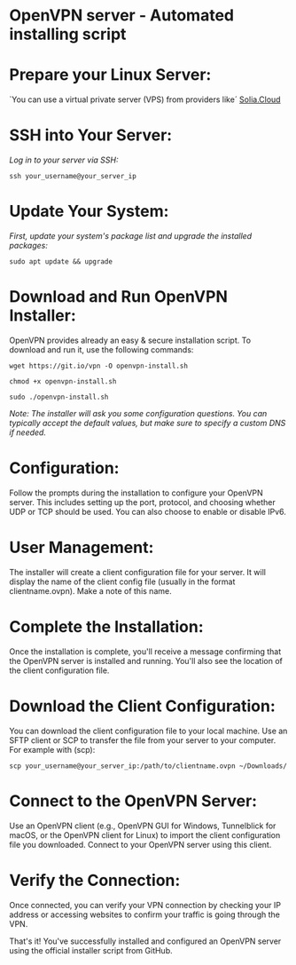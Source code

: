 # OpenVPN server - Automated installing script

# Prepare your Linux Server:
`You can use a virtual private server (VPS) from providers like´ [Solia.Cloud](https://solia.cloud/)

# SSH into Your Server:
*Log in to your server via SSH:*

``
ssh your_username@your_server_ip ``

# Update Your System:

*First, update your system's package list and upgrade the installed packages:*

``sudo apt update && upgrade``

# Download and Run OpenVPN Installer:

OpenVPN provides already an easy & secure installation script. To download and run it, use the following commands:

``wget https://git.io/vpn -O openvpn-install.sh``

``chmod +x openvpn-install.sh``

``sudo ./openvpn-install.sh``

_Note: The installer will ask you some configuration questions. You can typically accept the default values, but make sure to specify a custom DNS if needed._

# Configuration:

Follow the prompts during the installation to configure your OpenVPN server. This includes setting up the port, protocol, and choosing whether UDP or TCP should be used. You can also choose to enable or disable IPv6.

# User Management:

The installer will create a client configuration file for your server. It will display the name of the client config file (usually in the format clientname.ovpn). Make a note of this name.

# Complete the Installation:

Once the installation is complete, you'll receive a message confirming that the OpenVPN server is installed and running. You'll also see the location of the client configuration file.

# Download the Client Configuration:

You can download the client configuration file to your local machine. Use an SFTP client or SCP to transfer the file from your server to your computer. For example with (scp):

``scp your_username@your_server_ip:/path/to/clientname.ovpn ~/Downloads/``

# Connect to the OpenVPN Server:

Use an OpenVPN client (e.g., OpenVPN GUI for Windows, Tunnelblick for macOS, or the OpenVPN client for Linux) to import the client configuration file you downloaded. Connect to your OpenVPN server using this client.

# Verify the Connection:

Once connected, you can verify your VPN connection by checking your IP address or accessing websites to confirm your traffic is going through the VPN.

That's it! You've successfully installed and configured an OpenVPN server using the official installer script from GitHub.
